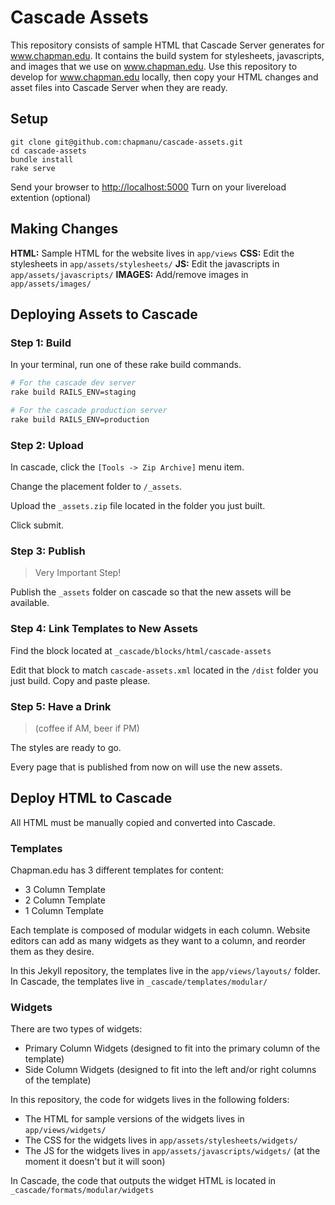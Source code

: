 # Cascade Assets

This repository consists of sample HTML that Cascade Server generates for www.chapman.edu.  It contains the build system for stylesheets, javascripts, and images that we use on www.chapman.edu.  Use this repository to develop for www.chapman.edu locally, then copy your HTML changes and asset files into Cascade Server when they are ready.

## Setup
```
git clone git@github.com:chapmanu/cascade-assets.git
cd cascade-assets
bundle install
rake serve
```
Send your browser to [http://localhost:5000](http://localhost:5000)
Turn on your livereload extention (optional)

## Making Changes

**HTML:** Sample HTML for the website lives in `app/views`
**CSS:** Edit the stylesheets in `app/assets/stylesheets/`
**JS:** Edit the javascripts in `app/assets/javascripts/`
**IMAGES:** Add/remove images in `app/assets/images/`

## Deploying Assets to Cascade

### Step 1: Build

In your terminal, run one of these rake build commands.

```bash
# For the cascade dev server
rake build RAILS_ENV=staging

# For the cascade production server
rake build RAILS_ENV=production
```

### Step 2: Upload

In cascade, click the `[Tools -> Zip Archive]` menu item.

Change the placement folder to `/_assets`.

Upload the `_assets.zip` file located in the folder you just built.

Click submit.

### Step 3: Publish

> Very Important Step!

Publish the `_assets` folder on cascade so that the new assets will be available.




### Step 4: Link Templates to New Assets

Find the block located at `_cascade/blocks/html/cascade-assets`

Edit that block to match `cascade-assets.xml` located in the `/dist` folder you just build.  Copy and paste please.



### Step 5: Have a Drink

> (coffee if AM, beer if PM)

The styles are ready to go.

Every page that is published from now on will use the new assets.

## Deploy HTML to Cascade

All HTML must be manually copied and converted into Cascade.

### Templates

Chapman.edu has 3 different templates for content:

  * 3 Column Template
  * 2 Column Template
  * 1 Column Template

Each template is composed of modular widgets in each column.  Website editors can add as many widgets as they want to a column, and reorder them as they desire.

In this Jekyll repository, the templates live in the `app/views/layouts/` folder.
In Cascade, the templates live in `_cascade/templates/modular/`

### Widgets

There are two types of widgets:

  * Primary Column Widgets (designed to fit into the primary column of the template)
  * Side Column Widgets (designed to fit into the left and/or right columns of the template)

In this repository, the code for widgets lives in the following folders:
  * The HTML for sample versions of the widgets lives in `app/views/widgets/`
  * The CSS for the widgets lives in `app/assets/stylesheets/widgets/`
  * The JS for the widgets lives in `app/assets/javascripts/widgets/` (at the moment it doesn't but it will soon)

In Cascade, the code that outputs the widget HTML is located in `_cascade/formats/modular/widgets`
